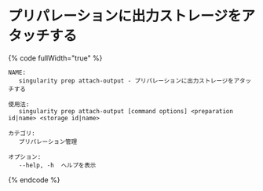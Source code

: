 # プリパレーションに出力ストレージをアタッチする

{% code fullWidth="true" %}
```
NAME:
   singularity prep attach-output - プリパレーションに出力ストレージをアタッチする

使用法:
   singularity prep attach-output [command options] <preparation id|name> <storage id|name>

カテゴリ:
   プリパレーション管理

オプション:
   --help, -h  ヘルプを表示
```
{% endcode %}
